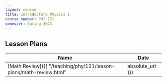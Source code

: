 ```yaml
---
layout: course
title: Introductory Physics I
course_number: PHY 121
semester: Spring 2023
---
```


## Lesson Plans

| Name | Date |
| --- | --------- |
| [Math Review]({{ "/teaching/phy/121/lesson-plans/math-review.html" | absolute_url }}) | January 17, 2023 |

